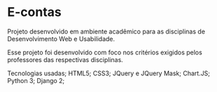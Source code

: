 # E-contas

Projeto desenvolvido em ambiente acadêmico para as disciplinas de Desenvolvimento Web e Usabilidade.

Esse projeto foi desenvolvido com foco nos critérios exigidos pelos professores das respectivas disciplinas.

Tecnologias usadas;
HTML5;
CSS3;
JQuery e JQuery Mask;
Chart.JS;
Python 3;
Django 2;
